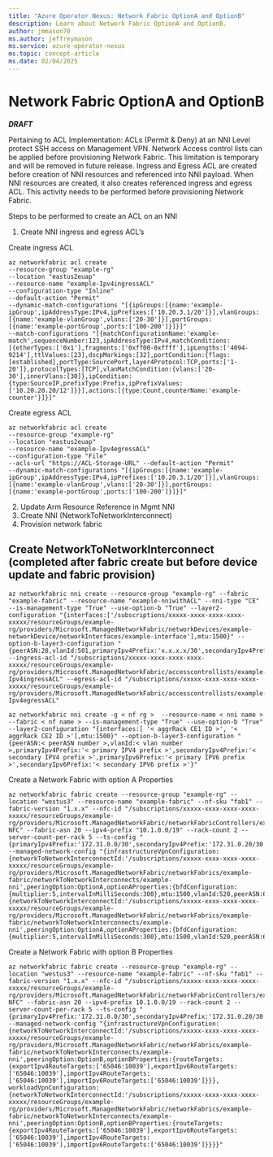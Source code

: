 ```yaml
---
title: "Azure Operator Nexus: Network Fabric OptionA and OptionB"
description: Learn about Network Fabric OptionA and OptionB.
author: jmmason70
ms.author: jeffreymason
ms.service: azure-operator-nexus
ms.topic: concept-article
ms.date: 02/04/2025
---
```


# Network Fabric OptionA and OptionB 
***DRAFT***

Pertaining to ACL Implementation:
ACLs (Permit & Deny) at an NNI Level protect SSH access on Management VPN. Network Access control lists can be applied before provisioning Network Fabric. This limitation is temporary and will be removed in future release.
Ingress and Egress ACL are created before creation of NNI resources and referenced into NNI payload. When NNI resources are created, it also creates referenced ingress and egress ACL. This activity needs to be performed before provisioning Network Fabric.

Steps to be performed to create an ACL on an NNI
1.  Create NNI ingress and egress ACL’s

Create ingress ACL

````
az networkfabric acl create 
--resource-group "example-rg" 
--location "eastus2euap" 
--resource-name "example-Ipv4ingressACL" 
--configuration-type "Inline" 
--default-action "Permit" 
--dynamic-match-configurations "[{ipGroups:[{name:'example-ipGroup',ipAddressType:IPv4,ipPrefixes:['10.20.3.1/20']}],vlanGroups:[{name:'example-vlanGroup',vlans:['20-30']}],portGroups:[{name:'example-portGroup',ports:['100-200']}]}]" 
--match-configurations "[{matchConfigurationName:'example-match',sequenceNumber:123,ipAddressType:IPv4,matchConditions:[{etherTypes:['0x1'],fragments:['0xff00-0xffff'],ipLengths:['4094-9214'],ttlValues:[23],dscpMarkings:[32],portCondition:{flags:[established],portType:SourcePort,layer4Protocol:TCP,ports:['1-20']},protocolTypes:[TCP],vlanMatchCondition:{vlans:['20-30'],innerVlans:[30]},ipCondition:{type:SourceIP,prefixType:Prefix,ipPrefixValues:['10.20.20.20/12']}}],actions:[{type:Count,counterName:'example-counter'}]}]"
````

Create egress ACL

````
az networkfabric acl create 
--resource-group "example-rg" 
--location "eastus2euap" 
--resource-name "example-Ipv4egressACL" 
--configuration-type "File" 
--acls-url "https://ACL-Storage-URL" --default-action "Permit" 
--dynamic-match-configurations "[{ipGroups:[{name:'example-ipGroup',ipAddressType:IPv4,ipPrefixes:['10.20.3.1/20']}],vlanGroups:[{name:'example-vlanGroup',vlans:['20-30']}],portGroups:[{name:'example-portGroup',ports:['100-200']}]}]"
````

2.  Update Arm Resource Reference in Mgmt NNI
3.  Create NNI (NetworkToNetworkInterconnect)
4.  Provision network fabric

Create NetworkToNetworkInterconnect (completed after fabric create but before device update and fabric provision)
--------------------------------------

````
az networkfabric nni create --resource-group "example-rg" --fabric "example-fabric" --resource-name "example-nniwithACL" --nni-type "CE" --is-management-type "True" --use-option-b "True" --layer2-configuration "{interfaces:['/subscriptions/xxxxx-xxxx-xxxx-xxxx-xxxxx/resourceGroups/example-rg/providers/Microsoft.ManagedNetworkFabric/networkDevices/example-networkDevice/networkInterfaces/example-interface'],mtu:1500}" --option-b-layer3-configuration "{peerASN:28,vlanId:501,primaryIpv4Prefix:'x.x.x.x/30',secondaryIpv4Prefix:'10.18.0.128/30',primaryIpv6Prefix:'10:2:0:124::400/127',secondaryIpv6Prefix:'10:2:0:124::402/127'}" --ingress-acl-id "/subscriptions/xxxxx-xxxx-xxxx-xxxx-xxxxx/resourceGroups/example-rg/providers/Microsoft.ManagedNetworkFabric/accesscontrollists/example-Ipv4ingressACL" --egress-acl-id "/subscriptions/xxxxx-xxxx-xxxx-xxxx-xxxxx/resourceGroups/example-rg/providers/Microsoft.ManagedNetworkFabric/accesscontrollists/example-Ipv4egressACL"
````

````
az networkfabric nni create -g < nf rg >  --resource-name < nni name > --fabric < nf name > --is-management-type "True" --use-option-b "True" --layer2-configuration "{interfaces:[ '< aggrRack CE1 ID >', '< aggrRack CE2 ID >'],mtu:1500}" --option-b-layer3-configuration "{peerASN:< peerASN number >,vlanId:< vlan number >,primaryIpv4Prefix:'< primary IPV4 prefix >',secondaryIpv4Prefix:'< secondary IPV4 prefix >',primaryIpv6Prefix:'< primary IPV6 prefix >',secondaryIpv6Prefix:'< secondary IPV6 prefix >'}"
````

Create a Network Fabric with option A Properties

````
az networkfabric fabric create --resource-group "example-rg" --location "westus3" --resource-name "example-fabric" --nf-sku "fab1" --fabric-version "1.x.x" --nfc-id "/subscriptions/xxxxx-xxxx-xxxx-xxxx-xxxxx/resourceGroups/example-rg/providers/Microsoft.ManagedNetworkFabric/networkFabricControllers/example-NFC" --fabric-asn 20 --ipv4-prefix "10.1.0.0/19" --rack-count 2 --server-count-per-rack 5 --ts-config "{primaryIpv4Prefix:'172.31.0.0/30',secondaryIpv4Prefix:'172.31.0.20/30',username:'****',password:'*****',serialNumber:1234}" --managed-network-config "{infrastructureVpnConfiguration:{networkToNetworkInterconnectId:'/subscriptions/xxxxx-xxxx-xxxx-xxxx-xxxxx/resourceGroups/example-rg/providers/Microsoft.ManagedNetworkFabric/networkFabrics/example-fabric/networkToNetworkInterconnects/example-nni',peeringOption:OptionA,optionAProperties:{bfdConfiguration:{multiplier:5,intervalInMilliSeconds:300},mtu:1500,vlanId:520,peerASN:65133,primaryIpv4Prefix:'172.31.0.0/31',secondaryIpv4Prefix:'172.31.0.20/31'}},workloadVpnConfiguration:{networkToNetworkInterconnectId:'/subscriptions/xxxxx-xxxx-xxxx-xxxx-xxxxx/resourceGroups/example-rg/providers/Microsoft.ManagedNetworkFabric/networkFabrics/example-fabric/networkToNetworkInterconnects/example-nni',peeringOption:OptionA,optionAProperties:{bfdConfiguration:{multiplier:5,intervalInMilliSeconds:300},mtu:1500,vlanId:520,peerASN:65133,primaryIpv4Prefix:'172.31.0.0/31',secondaryIpv4Prefix:'172.31.0.20/31',primaryIpv6Prefix:'3FFE:FFFF:0:CD30::a0/127',secondaryIpv6Prefix:'3FFE:FFFF:0:CD30::a0/127'}}}"
````


Create a Network Fabric with option B Properties

````
az networkfabric fabric create --resource-group "example-rg" --location "westus3" --resource-name "example-fabric" --nf-sku "fab1" --fabric-version "1.x.x" --nfc-id "/subscriptions/xxxxx-xxxx-xxxx-xxxx-xxxxx/resourceGroups/example-rg/providers/Microsoft.ManagedNetworkFabric/networkFabricControllers/example-NFC" --fabric-asn 20 --ipv4-prefix 10.1.0.0/19 --rack-count 2 --server-count-per-rack 5 --ts-config "{primaryIpv4Prefix:'172.31.0.0/30',secondaryIpv4Prefix:'172.31.0.20/30',username:'****',password:'*****',serialNumber:'1234'}"
--managed-network-config "{infrastructureVpnConfiguration:{networkToNetworkInterconnectId:'/subscriptions/xxxxx-xxxx-xxxx-xxxx-xxxxx/resourceGroups/example-rg/providers/Microsoft.ManagedNetworkFabric/networkFabrics/example-fabric/networkToNetworkInterconnects/example-nni',peeringOption:OptionB,optionBProperties:{routeTargets:{exportIpv4RouteTargets:['65046:10039'],exportIpv6RouteTargets:['65046:10039'],importIpv4RouteTargets:['65046:10039'],importIpv6RouteTargets:['65046:10039']}}},
workloadVpnConfiguration:{networkToNetworkInterconnectId:'/subscriptions/xxxxx-xxxx-xxxx-xxxx-xxxxx/resourceGroups/example-rg/providers/Microsoft.ManagedNetworkFabric/networkFabrics/example-fabric/networkToNetworkInterconnects/example-nni',peeringOption:OptionB,optionBProperties:{routeTargets:{exportIpv4RouteTargets:['65046:10039'],exportIpv6RouteTargets:['65046:10039'],importIpv4RouteTargets:['65046:10039'],importIpv6RouteTargets:['65046:10039']}}}}"
````

